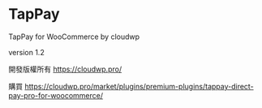 # TapPay

TapPay for WooCommerce by cloudwp

version 1.2

開發版權所有 https://cloudwp.pro/

購買 https://cloudwp.pro/market/plugins/premium-plugins/tappay-direct-pay-pro-for-woocommerce/
